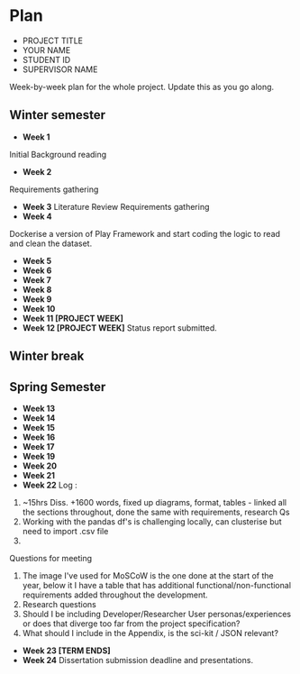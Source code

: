 # Plan

* PROJECT TITLE
* YOUR NAME
* STUDENT ID
* SUPERVISOR NAME

Week-by-week plan for the whole project. Update this as you go along.

## Winter semester

* **Week 1**

Initial Background reading
* **Week 2**

Requirements gathering
* **Week 3**
Literature Review
Requirements gathering
* **Week 4**

Dockerise a version of Play Framework and start coding the logic to read and clean the dataset. 
* **Week 5**
* **Week 6**
* **Week 7**
* **Week 8**
* **Week 9**
* **Week 10**
* **Week 11 [PROJECT WEEK]**
* **Week 12 [PROJECT WEEK]** Status report submitted.

## Winter break

## Spring Semester

* **Week 13**
* **Week 14**
* **Week 15**
* **Week 16**
* **Week 17**
* **Week 19**
* **Week 20**
* **Week 21**
* **Week 22**
Log : 
1. ~15hrs Diss. +1600 words, fixed up diagrams, format, tables - linked all the sections throughout, done the same with requirements, research Qs
2. Working with the pandas df's is challenging locally, can clusterise but need to import .csv file
3. 
Questions for meeting
1. The image I've used for MoSCoW is the one done at the start of the year, below it I have a table that has additional functional/non-functional requirements added throughout the development. 
2. Research questions
3. Should I be including Developer/Researcher User personas/experiences or does that diverge too far from the project specification?
4. What should I include in the Appendix, is the sci-kit / JSON relevant?
* **Week 23 [TERM ENDS]**
* **Week 24** Dissertation submission deadline and presentations.

